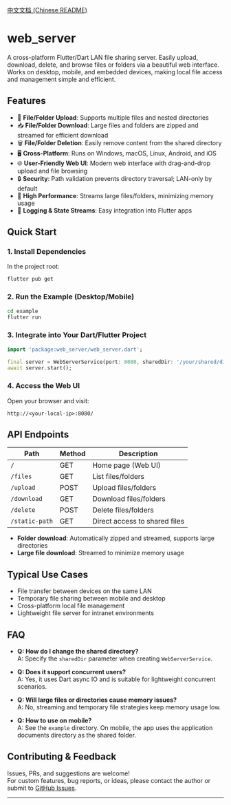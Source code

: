 [中文文档 (Chinese README)](README_ZH.md)

# web_server

A cross-platform Flutter/Dart LAN file sharing server. Easily upload, download, delete, and browse files or folders via a beautiful web interface. Works on desktop, mobile, and embedded devices, making local file access and management simple and efficient.

## Features

- 📁 **File/Folder Upload**: Supports multiple files and nested directories
- 📥 **File/Folder Download**: Large files and folders are zipped and streamed for efficient download
- 🗑️ **File/Folder Deletion**: Easily remove content from the shared directory
- 🖥️ **Cross-Platform**: Runs on Windows, macOS, Linux, Android, and iOS
- 🌐 **User-Friendly Web UI**: Modern web interface with drag-and-drop upload and file browsing
- 🔒 **Security**: Path validation prevents directory traversal; LAN-only by default
- 🚀 **High Performance**: Streams large files/folders, minimizing memory usage
- 📝 **Logging & State Streams**: Easy integration into Flutter apps

## Quick Start

### 1. Install Dependencies

In the project root:

```bash
flutter pub get
```

### 2. Run the Example (Desktop/Mobile)

```bash
cd example
flutter run
```

### 3. Integrate into Your Dart/Flutter Project

```dart
import 'package:web_server/web_server.dart';

final server = WebServerService(port: 8080, sharedDir: '/your/shared/dir');
await server.start();
```

### 4. Access the Web UI

Open your browser and visit:

```
http://<your-local-ip>:8080/
```

## API Endpoints

| Path             | Method | Description                        |
|------------------|--------|------------------------------------|
| `/`              | GET    | Home page (Web UI)                 |
| `/files`         | GET    | List files/folders                 |
| `/upload`        | POST   | Upload files/folders               |
| `/download`      | GET    | Download files/folders             |
| `/delete`        | POST   | Delete files/folders               |
| `/static-path`   | GET    | Direct access to shared files      |

- **Folder download**: Automatically zipped and streamed, supports large directories
- **Large file download**: Streamed to minimize memory usage

## Typical Use Cases

- File transfer between devices on the same LAN
- Temporary file sharing between mobile and desktop
- Cross-platform local file management
- Lightweight file server for intranet environments

## FAQ

- **Q: How do I change the shared directory?**  
  A: Specify the `sharedDir` parameter when creating `WebServerService`.

- **Q: Does it support concurrent users?**  
  A: Yes, it uses Dart async IO and is suitable for lightweight concurrent scenarios.

- **Q: Will large files or directories cause memory issues?**  
  A: No, streaming and temporary file strategies keep memory usage low.

- **Q: How to use on mobile?**  
  A: See the `example` directory. On mobile, the app uses the application documents directory as the shared folder.

## Contributing & Feedback

Issues, PRs, and suggestions are welcome!  
For custom features, bug reports, or ideas, please contact the author or submit to [GitHub Issues](https://github.com/lianleven/web_server/issues).

---
